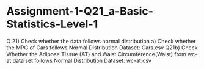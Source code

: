 # Assignment-1-Q21_a-Basic-Statistics-Level-1

Q 21) Check whether the data follows normal distribution a) Check whether the MPG of Cars follows Normal Distribution Dataset: Cars.csv
Q21b) Check Whether the Adipose Tissue (AT) and Waist Circumference(Waist) from wc-at data set follows Normal Distribution Dataset: wc-at.csv
